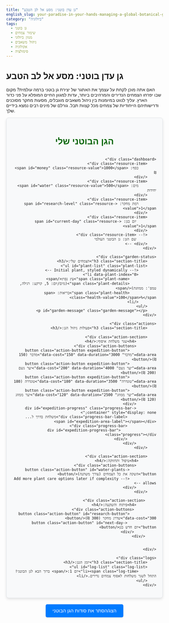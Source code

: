 ```yaml
---
title: "גן עדן בוטני: מסע אל לב הטבע"
english_slug: your-paradise-in-your-hands-managing-a-global-botanical-garden
category: "ביולוגיה"
tags:
  - גן בוטני
  - שימור צמחים
  - מגוון ביולוגי
  - ניהול משאבים
  - אקולוגיה
  - סימולציה
---
```

# גן עדן בוטני: מסע אל לב הטבע

האם אתה מוכן לקחת על עצמך את האתגר של יצירת גן בוטני ברמה עולמית? מקום שבו יפרחו הצמחים הנדירים והמרהיבים ביותר, עדות למגוון החיים המופלא על פני כדור הארץ. עליך לנווט במיומנות בין ניהול משאבים מוגבלים, מסעות מחקר מסוכנים ודרישותיהם הייחודיות של צמחים מכל קצוות תבל. גורלם של מינים רבים נמצא בידיים שלך.

<div id="simulation-area">
    <h2 class="simulation-title">הגן הבוטני שלי</h2>

    <div class="dashboard">
        <div class="resource-item">
            כסף: <span id="money" class="resource-value">1000</span> ₪
        </div>
        <div class="resource-item">
            מים: <span id="water" class="resource-value">500</span> יחידות
        </div>
        <div class="resource-item">
            רמת מחקר: <span id="research-level" class="resource-value">1</span>
        </div>
        <div class="resource-item">
             יום בגן: <span id="current-day" class="resource-value">1</span>
        </div>
        <!-- <div class="resource-item">
             שם הגן: גן הבוטני העולמי
        </div> -->
    </div>

    <div class="garden-status">
        <h3 class="section-title">הצמחים שלי:</h3>
        <ul id="plant-list" class="plant-list">
            <!-- Initial plant, styled dynamically -->
            <li data-plant-index="0">
                <span class="plant-name">עץ נפוץ</span>
                <span class="plant-details">(מים/יום: 5, קרקע: רגילה, טמפ': ממוזגת)</span>
                <span class="plant-health">בריאות: <span class="health-value">100</span>%</span>
            </li>
        </ul>
        <p id="garden-message" class="garden-message"></p>
    </div>

    <div class="actions">
        <h3 class="section-title">פעולות ניהול הגן:</h3>

        <div class="action-section">
             <h4>שגר משלחת איסוף:</h4>
             <div class="action-buttons">
                <button class="action-button expedition-button" data-area="מדבר" data-cost="150" data-duration="3000">מדבר (150 ₪)</button>
                <button class="action-button expedition-button" data-area="יער גשם" data-cost="200" data-duration="4000">יער גשם (200 ₪)</button>
                <button class="action-button expedition-button" data-area="טונדרה" data-cost="180" data-duration="3500">טונדרה (180 ₪)</button>
                <button class="action-button expedition-button" data-area="יער ממוזג" data-cost="120" data-duration="2500">יער ממוזג (120 ₪)</button>
             </div>
             <div id="expedition-progress" class="progress-bar-container" style="display: none;">
                 <div class="progress-bar-label">משלחת בדרך ל... <span id="expedition-area-label"></span></div>
                 <div class="progress-bar">
                    <div id="expedition-progress-bar" class="progress"></div>
                 </div>
             </div>
        </div>

        <div class="action-section">
            <h4>טיפול ותחזוקה:</h4>
             <div class="action-buttons">
                <button class="action-button" id="water-plants-button">השקה את כל הצמחים (צורך משתנה)</button>
                <!-- Add more plant care options later if complexity allows -->
             </div>
        </div>

         <div class="action-section">
             <h4>פיתוח והשקעה:</h4>
              <div class="action-buttons">
                <button class="action-button" id="research-button" data-cost="300">שדרג מחקר (300 ₪)</button>
                 <button class="action-button" id="next-day-button">יום חדש בגן</button>
              </div>
         </div>


    </div>

    <div class="logs">
        <h3 class="section-title">יומן הגנן:</h3>
        <ul id="log-list" class="log-list">
            <li><span class="log-time">יום 1:</span> ברוך הבא לגן הבוטני! התחל לשגר משלחות לאסוף צמחים נדירים.</li>
        </ul>
    </div>
</div>

<style>
    :root {
        --primary-green: #28a745; /* Bootstrap success green */
        --secondary-green: #218838; /* Darker green for hover */
        --light-green: #e9ffe9; /* Light background for plants */
        --dark-green-text: #006400; /* Darker green for titles */
        --highlight-yellow: #ffc107; /* Warning color */
        --error-red: #dc3545; /* Error color */
        --info-blue: #007bff; /* Info color */
        --background-light: #f8f9fa; /* Bootstrap light background */
        --border-color: #dee2e6; /* Bootstrap border color */
        --card-background: #ffffff; /* White background for sections */
        --log-background: #e9ecef; /* Light grey for logs */
        --border-radius: 8px;
        --padding-medium: 15px;
        --margin-medium: 20px;
    }

    #simulation-area {
        font-family: 'Arial Hebrew', 'Arial', sans-serif;
        border: 1px solid var(--border-color);
        padding: var(--margin-medium);
        margin-bottom: var(--margin-medium);
        background-color: var(--background-light);
        border-radius: var(--border-radius);
        direction: rtl;
        text-align: right;
        box-shadow: 0 4px 8px rgba(0, 0, 0, 0.1);
        display: flex;
        flex-direction: column;
        gap: var(--margin-medium);
    }

    .simulation-title {
        color: var(--dark-green-text);
        text-align: center;
        margin-bottom: 0; /* Space handled by gap */
        font-size: 2em;
        font-weight: bold;
    }

    .dashboard {
        display: grid;
        grid-template-columns: repeat(auto-fit, minmax(150px, 1fr));
        gap: var(--padding-medium);
        background-color: var(--card-background);
        padding: var(--padding-medium);
        border-radius: var(--border-radius);
        border: 1px solid var(--border-color);
    }

    .resource-item {
        background-color: var(--light-green);
        padding: var(--padding-medium) / 2;
        border-radius: 4px;
        text-align: center;
        font-size: 1.1em;
        font-weight: bold;
        color: var(--dark-green-text);
    }

    .resource-value {
        color: var(--primary-green);
        font-size: 1.2em;
         transition: color 0.3s ease; /* Smooth color change */
    }

     .resource-value.changed {
         animation: pulse-change 0.5s ease-in-out;
     }

     @keyframes pulse-change {
         0% { transform: scale(1); color: inherit; }
         50% { transform: scale(1.1); color: var(--info-blue); }
         100% { transform: scale(1); color: inherit; }
     }


    .section-title {
        color: var(--dark-green-text);
        text-align: right;
        margin-top: 0;
        margin-bottom: var(--padding-medium);
        font-size: 1.5em;
        border-bottom: 2px solid var(--primary-green);
        padding-bottom: 5px;
    }

    .garden-status, .actions, .logs {
        background-color: var(--card-background);
        padding: var(--padding-medium);
        border-radius: var(--border-radius);
        border: 1px solid var(--border-color);
    }

    .plant-list {
        list-style: none;
        padding: 0;
        margin-top: 10px;
    }

    .plant-list li {
        background-color: var(--light-green);
        padding: 10px var--padding-medium);
        margin-bottom: 8px;
        border-radius: 4px;
        border-right: 5px solid var(--primary-green); /* Accent */
        display: flex;
        justify-content: space-between;
        align-items: center;
        flex-wrap: wrap; /* Allow wrapping on smaller screens */
    }

     .plant-name {
         font-weight: bold;
         color: var(--dark-green-text);
     }

     .plant-details {
         font-size: 0.9em;
         color: #555;
         margin-right: 10px; /* Space between name and details */
     }

     .plant-health {
         font-weight: bold;
     }

     .plant-health .health-value {
         color: var(--primary-green); /* Default healthy color */
         transition: color 0.5s ease;
     }

    /* Health status colors */
    .plant-list li.health-warning .health-value { color: var(--highlight-yellow); }
    .plant-list li.health-critical .health-value { color: var(--error-red); }
    .plant-list li.health-dead {
        opacity: 0.6;
        text-decoration: line-through;
        border-color: var(--error-red);
    }


    .garden-message {
        text-align: center;
        font-size: 1.1em;
        font-weight: bold;
        min-height: 1.5em; /* Reserve space */
        color: var(--info-blue); /* Default color */
    }
    .garden-message.warning { color: var(--highlight-yellow); }
    .garden-message.error { color: var(--error-red); }
    .garden-message.success { color: var(--primary-green); }


    .actions h4 {
        color: var(--dark-green-text);
        margin-top: 0;
        margin-bottom: 10px;
        font-size: 1.2em;
    }

    .action-section {
        margin-bottom: var(--padding-medium);
        padding-bottom: var(--padding-medium);
        border-bottom: 1px dashed var(--border-color);
    }
    .action-section:last-child {
         border-bottom: none;
         margin-bottom: 0;
         padding-bottom: 0;
    }

    .action-buttons {
        display: flex;
        flex-wrap: wrap;
        gap: 10px; /* Space between buttons */
    }

    .action-button {
        padding: 10px 15px;
        cursor: pointer;
        border: none;
        border-radius: 5px;
        font-size: 1em;
        background-color: var(--primary-green);
        color: white;
        transition: background-color 0.3s ease, opacity 0.3s ease;
        flex-grow: 1; /* Allows buttons to grow and fill space */
        min-width: 120px; /* Minimum width before wrapping */
        text-align: center;
    }

    .action-button:hover:not(:disabled) {
        background-color: var(--secondary-green);
        box-shadow: 0 2px 4px rgba(0, 0, 0, 0.1);
    }

    .action-button:disabled {
        background-color: #ccc;
        cursor: not-allowed;
        opacity: 0.7;
        box-shadow: none;
    }

    .progress-bar-container {
        width: 100%;
        margin-top: 10px;
        background-color: #e0e0e0;
        border-radius: 5px;
        overflow: hidden;
    }

    .progress-bar-label {
        text-align: center;
        font-size: 0.9em;
        color: #333;
        padding: 5px 0;
        position: relative;
        z-index: 1; /* Keep label above the bar */
    }

    .progress-bar {
        height: 25px;
        background-color: var(--border-color);
        border-radius: 5px;
        position: relative; /* For containing the progress */
        margin-top: -25px; /* Overlap label */
    }

    .progress {
        height: 100%;
        width: 0%;
        background-color: var(--info-blue);
        border-radius: 5px;
        transition: width 0.1s linear; /* Smooth progress animation */
    }


    .log-list {
        list-style: none;
        padding: 0;
        max-height: 150px; /* Increased height */
        overflow-y: auto;
        background-color: var(--log-background);
        padding: var(--padding-medium) / 2;
        border-radius: 4px;
    }

    .log-list li {
        margin-bottom: 8px;
        padding: 8px;
        background-color: var(--card-background);
        border-radius: 3px;
        font-size: 0.9em;
        border-right: 3px solid var(--border-color);
         display: flex;
         flex-direction: column;
    }

    .log-list li:last-child {
         margin-bottom: 0;
    }

    .log-time {
        font-weight: bold;
        color: #555;
        margin-bottom: 3px;
        font-size: 0.8em;
    }


    #toggle-explanation {
        display: block;
        width: 250px; /* Slightly wider */
        margin: var(--margin-medium) auto;
        padding: 12px 20px;
        background-color: var(--info-blue);
        color: white;
        border: none;
        border-radius: 5px;
        font-size: 1.1em;
        cursor: pointer;
        text-align: center;
        transition: background-color 0.3s ease, transform 0.1s ease;
        box-shadow: 0 2px 4px rgba(0, 0, 0, 0.1);
    }

    #toggle-explanation:hover {
        background-color: #0056b3; /* Darker blue */
        transform: translateY(-1px); /* Slight lift */
    }

     #toggle-explanation:active {
         transform: translateY(0);
     }


    #explanation-area {
        border: 1px solid var(--border-color);
        padding: var(--margin-medium);
        margin-top: var(--margin-medium);
        background-color: var(--background-light);
        border-radius: var(--border-radius);
        display: none; /* Hidden by default */
        direction: rtl;
        text-align: right;
        box-shadow: 0 4px 8px rgba(0, 0, 0, 0.05);
        line-height: 1.6;
    }

    #explanation-area h2 {
        color: var(--dark-green-text);
        margin-top: 0;
        margin-bottom: var(--padding-medium);
        font-size: 1.8em;
        border-bottom: 2px solid var(--primary-green);
        padding-bottom: 5px;
    }

    #explanation-area p, #explanation-area ul {
        margin-bottom: var(--padding-medium);
    }

    #explanation-area ul {
        padding-right: 20px; /* For list bullets */
    }

    #explanation-area strong {
        color: var(--dark-green-text);
    }

    /* Scrollbar basic styling */
    ::-webkit-scrollbar {
        width: 8px;
    }

    ::-webkit-scrollbar-track {
        background: var(--log-background);
        border-radius: 10px;
    }

    ::-webkit-scrollbar-thumb {
        background: var(--primary-green);
        border-radius: 10px;
    }

    ::-webkit-scrollbar-thumb:hover {
        background: var(--secondary-green);
    }

</style>

<button id="toggle-explanation">הצג/הסתר את סודות הגן הבוטני</button>

<div id="explanation-area">
    <h2>הסבר: מהו גן בוטני וכיצד הוא פועל?</h2>

    <p><strong>מסע אל לב הטבע: מהו גן בוטני ומה תפקידיו בעולם המודרני?</strong> גן בוטני הוא הרבה יותר מאוסף יפה של צמחים. בעוד שתצוגה לקהל ומתן חוויה אסתטית הם חלק חשוב, גנים בוטניים מודרניים הם חזית הפעולה בשימור עולמי, מחקר מתקדם וחינוך סביבתי. הם משמשים כארכיונים חיים המאגדים, מתעדים ומציגים מגוון עצום של צמחים מכל קצוות תבל, עם דגש מיוחד על מינים נדירים, בסכנת הכחדה או בעלי חשיבות מכרעת לאדם ולסביבה.</p>
    <p>תפקידיהם הרבים והחיוניים כוללים: קידום מחקר בוטני ואקולוגי חלוצי, שמירה אקטיבית על המגוון הביולוגי העולמי (גם באמצעות גידול אוספים חיים וגם בתמיכה בפרויקטי שימור בטבע עצמו - In Situ), העברת ידע וחינוך לקהל הרחב בכל הגילאים, אחסון בנקי זרעים חיוניים למקרה חירום עולמי, ויצירת רשת בינלאומית לשיתוף מידע, דגימות וצמחים עם גנים ומוסדות מחקר אחרים.</p>

    <p><strong>דופק כדור הארץ: חשיבות המגוון הביולוגי וצל ההכחדה:</strong> המגוון הביולוגי, אותה רשת סבוכה של כל המינים החיים והמערכות האקולוגיות המקיימות אותם, הוא עמוד התווך של החיים על פני כדור הארץ, כולל קיומנו אנו. צמחים, כמפיקי בסיס במרבית המערכות האקולוגיות היבשתיות, מספקים לנו את מרבית המזון, החמצן שאנו נושמים, חומרי גלם חיוניים לתעשייה ולרפואה, שירותי מערכת אקולוגית כמו סינון מים וייצוב קרקע, ועוד אינספור תועלות שאנו לעיתים קרובות לוקחים כמובן מאליו. למרבה הצער, אנו עדים כיום לקצב הכחדה חסר תקדים של מינים, תופעה המכונה על ידי מדענים "ההכחדה השישית", הנגרמת בעיקר מלחצים אנושיים הולכים וגוברים - הרס מסיבי של בתי גידול טבעיים, שינויי אקלים דרמטיים, זיהום סביבתי נרחב והתפשטות מינים פולשים אגרסיביים. אובדן מגוון ביולוגי זה מערער את יציבותן וחוסנן של המערכות האקולוגיות ומגביל את יכולתן לספק לנו את השירותים החיוניים שעליהם אנו כה תלויים.</p>

    <p><strong>תיבת נוח המודרנית: כיצד גנים בוטניים מסייעים בשימור Ex Situ (מחוץ לבית הגידול הטבעי):</strong> שימור Ex Situ הוא אסטרטגיה קריטית הכוללת שמירה על מיני צמחים מחוץ למקום גידולם הטבעי. גנים בוטניים הם השחקנים המרכזיים בזירה זו. הם מארגנים משלחות איסוף מיוחדות לאיזורים מרוחקים ובתי גידול מגוונים על מנת לאסוף זרעים, ייחורים או צמחים בוגרים של מינים הנמצאים בסכנת הכחדה מיידית או עתידית. אוספים יקרים אלה מטופחים במסירות בשטח הגן או נשמרים בתנאים מבוקרים בבנקי זרעים לאומיים ובינלאומיים. אוספים אלה משמשים כ"פוליסת ביטוח" חיונית למקרה טרגי שהמין ייכחד לחלוטין בטבע, ומהווים מאגר גנטי חיוני שממנו ניתן לשאוב גרעיני רבייה לצורך ניסיונות השבה עתידיים לטבע, במידה ותנאי הסביבה ישתפרו ויאפשרו זאת.</p>

    <p><strong>מסע ההישרדות: אתגרי איסוף וגידול צמחים נדירים:</strong> איסוף צמחים נדירים מסביבתם הטבעית הוא מבצע מורכב, יקר ומסוכן לעיתים קרובות, הדורש ידע בוטני מעמיק, משאבים לוגיסטיים ניכרים ולעיתים גם היתרים חוקיים מחמירים. כל צמח, במיוחד אלה המותאמים לבתי גידול קיצוניים או ספציפיים, פיתח דרישות סביבתיות ייחודיות לו (הרכב קרקע מדויק, כמות ועוצמת אור ספציפית, רמות לחות, טמפרטורות מדויקות, ולעיתים אף קשרים סימביוטיים עם מיקרואורגניזמים בקרקע). גידול צמחים אלה בסביבה מלאכותית כמו גן בוטני דורש שחזור מדויק ככל הניתן של תנאים אלה, לרוב תוך שימוש בחממות היי-טק עם בקרת אקלים ממוחשבת, הכנת מצעי גידול מיוחדים ויישום משטרי השקיה ודישון פרטניים. זהו אתגר טכני, מדעי וכלכלי עצום הדורש השקעה מתמדת.</p>

    <p><strong>מאחורי הקלעים: ניהול משאבים ואתגרים כלכליים בגן בוטני:</strong> הפעלת גן בוטני ברמה עולמית דורשת תקציב תפעולי משמעותי וניהול פיננסי קפדני. ההוצאות כוללות: תחזוקה שוטפת ופיתוח של שטחי הגן, המבנים והתשתיות המורכבות, העסקת צוות מקצועי רחב הכולל בוטנאים, גננים מומחים, אנשי חינוך ומדע, אנשי אדמיניסטרציה וניהול, אבטחה ועוד. עלויות איסוף הצמחים (משלחות מחקר ושכר צוות), עלויות הגידול והטיפוח השוטף (מים, אנרגיה לחממות, דשנים, הדברה ביולוגית), עלויות מחקר, פעילויות חינוך והסברה, ושיווק וגיוס כספים. ההכנסות מגיעות בדרך כלל ממגוון מקורות: מכירת כרטיסי כניסה, תוכניות חברות ותמיכה, תרומות מפרטים וארגונים, מענקי מחקר תחרותיים וסובסידיות ממשלתיות או עירוניות. איזון עדין בין צרכים מדעיים ושימוריים דחופים לבין מגבלות תקציביות הוא אתגר ניהולי יום-יומי.</p>

    <p><strong>קרן אור של תקווה: סיפורי הצלחה של שימור צמחים דרך גנים בוטניים:</strong> למרות האתגרים, גנים בוטניים ברחבי העולם חתומים על סיפורי הצלחה רבים ומרשימים בהצלת מיני צמחים רבים מגורל של הכחדה. דוגמאות בולטות כוללות: שימור וריבוי מיני צמחים מקומיים נדירים ואף השבתם לטבע באזורים שמהם נעלמו (כמו שימור מינים בסכנת הכחדה בישראל), שימור מינים שנחשבו אבודים ונמצאו מחדש (כמו עץ הפלפל הסיני - Metasequoia glyptostroboides, שהתגלה בטבע לאחר שנחשב נכחד והיה קיים רק באוספים של גנים בוטניים), ותפקיד מרכזי בשמירת המגוון הגנטי של גידולי חקלאות חיוניים וקרוביהם הפראיים בבנקי זרעים עולמיים. שיתוף פעולה הדוק בין גנים בוטניים, מוסדות מחקר, ארגוני שימור וקהילות מקומיות הוא המפתח להשגת הצלחות בקנה מידה עולמי במאמץ לשמור על העושר הבוטני של הפלנטה שלנו.</p>
</div>

<script>
    // --- DOM Elements ---
    const moneySpan = document.getElementById('money');
    const waterSpan = document.getElementById('water');
    const researchLevelSpan = document.getElementById('research-level');
    const currentDaySpan = document.getElementById('current-day');
    const plantListUl = document.getElementById('plant-list');
    const logListUl = document.getElementById('log-list');
    const expeditionButtons = document.querySelectorAll('.expedition-button');
    const waterPlantsButton = document.getElementById('water-plants-button');
    const researchButton = document.getElementById('research-button');
    const toggleExplanationButton = document.getElementById('toggle-explanation');
    const explanationArea = document.getElementById('explanation-area');
    const gardenMessage = document.getElementById('garden-message');
    const nextDayButton = document.getElementById('next-day-button'); // New button
    const expeditionProgressBarContainer = document.getElementById('expedition-progress');
    const expeditionProgressBar = document.getElementById('expedition-progress-bar');
    const expeditionAreaLabel = document.getElementById('expedition-area-label');


    // --- Game State ---
    let gameState = {
        money: 1000,
        water: 500,
        researchLevel: 1,
        currentDay: 1,
        plants: [
            { id: 1, name: "עץ נפוץ", waterNeededPerDay: 5, soil: "רגילה", temp: "ממוזגת", health: 100, area: "הגן ההתחלתי", lastWateredDay: 1 }
        ],
        expeditionsRunning: 0,
        researchCost: 300,
        baseExpeditionSuccessChance: 0.6, // Chance to find a plant on expedition
        basePlantSurvivalChance: 0.8, // Chance for collected plant to survive
        passiveWaterLossPerDay: 50, // Water lost daily due to evaporation etc.
        moneyPerDayPerPlant: 2, // Income from visitors (simplified)
         maxLogItems: 10,
         researchMaxLevel: 3
    };

    const plantsData = {
        "מדבר": { name: "קקטוס נדיר", waterNeededPerDay: 2, soil: "חולית", temp: "חמה", researchRequired: 1, survivalChance: 0.9 },
        "יער גשם": { name: "סחלב טרופי", waterNeededPerDay: 10, soil: "לחה/עשירה", temp: "חמה/לחה", researchRequired: 2, survivalChance: 0.7 },
        "טונדרה": { name: "אזוב קפוא", waterNeededPerDay: 3, soil: "קפואה", temp: "קרה", researchRequired: 2, survivalChance: 0.85 },
        "יער ממוזג": { name: "פרח ממוזג", waterNeededPerDay: 6, soil: "רגילה", temp: "ממוזגת", researchRequired: 1, survivalChance: 0.95 }
    };

    // --- Helper Functions ---

     function animateResourceChange(element, newValue, oldValue) {
        element.textContent = newValue;
        if (newValue !== oldValue) {
            element.classList.remove('changed'); // Reset animation
            void element.offsetWidth; // Trigger reflow
            element.classList.add('changed');
        }
    }

    function updateDisplay() {
        animateResourceChange(moneySpan, gameState.money, parseInt(moneySpan.textContent));
        animateResourceChange(waterSpan, gameState.water, parseInt(waterSpan.textContent));
        animateResourceChange(researchLevelSpan, gameState.researchLevel, parseInt(researchLevelSpan.textContent));
        currentDaySpan.textContent = gameState.currentDay;


        plantListUl.innerHTML = '';
        if (gameState.plants.length === 0) {
            plantListUl.innerHTML = '<li>אין עדיין צמחים בגן. שגר משלחת לאסוף!</li>';
        } else {
            gameState.plants.forEach((plant, index) => {
                const li = document.createElement('li');
                li.dataset.plantIndex = index; // Store index for potential future interaction

                const healthSpan = document.createElement('span');
                healthSpan.classList.add('plant-health');
                healthSpan.innerHTML = `בריאות: <span class="health-value">${plant.health}</span>%`;

                li.innerHTML = `
                    <span class="plant-name">${plant.name}</span>
                    <span class="plant-details">(מים/יום: ${plant.waterNeededPerDay}, קרקע: ${plant.soil}, טמפ': ${plant.temp})</span>
                `;
                 li.appendChild(healthSpan); // Append health span last

                // Add health status classes for styling
                if (plant.health < 50 && plant.health > 0) {
                    li.classList.add('health-warning');
                     healthSpan.querySelector('.health-value').style.color = 'var(--highlight-yellow)';
                }
                if (plant.health <= 20 && plant.health > 0) {
                    li.classList.remove('health-warning'); // Remove warning if critical
                    li.classList.add('health-critical');
                    healthSpan.querySelector('.health-value').style.color = 'var(--error-red)';
                }
                 if (plant.health <= 0) {
                     li.classList.add('health-dead');
                     healthSpan.querySelector('.health-value').textContent = 'מת';
                     healthSpan.querySelector('.health-value').style.color = 'var(--error-red)';
                 }

                plantListUl.appendChild(li);
            });
        }

        researchButton.textContent = `שדרג מחקר (${gameState.researchCost} ₪)`;
        researchButton.disabled = gameState.money < gameState.researchCost || gameState.researchLevel >= gameState.researchMaxLevel || gameState.expeditionsRunning > 0;
         if (gameState.researchLevel >= gameState.researchMaxLevel) {
             researchButton.textContent = 'מחקר ברמה מקסימלית';
         }


        expeditionButtons.forEach(button => {
            const area = button.dataset.area;
            const cost = parseInt(button.dataset.cost);
            const requiredLevel = plantsData[area] ? plantsData[area].researchRequired : 1;
            const isAffordable = gameState.money >= cost;
            const researchMet = gameState.researchLevel >= requiredLevel;

            button.disabled = !isAffordable || !researchMet || gameState.expeditionsRunning > 0;

            let buttonText = `${area} (${cost} ₪)`;
            if (!researchMet) {
                buttonText += ` (דרוש רמה ${requiredLevel})`;
            }
            button.textContent = buttonText;
        });

        waterPlantsButton.disabled = gameState.plants.length === 0 || gameState.expeditionsRunning > 0;
        nextDayButton.disabled = gameState.expeditionsRunning > 0;

        // Update garden message based on state
        const plantsLowHealth = gameState.plants.filter(p => p.health > 0 && p.health < 50);
        const plantsDead = gameState.plants.filter(p => p.health <= 0);

        if (plantsDead.length > 0) {
             gardenMessage.textContent = `${plantsDead.length} צמח(ים) מתו בגן... יש לטפל בצמחים היטב!`;
             gardenMessage.className = 'garden-message error'; // Reset and add error class
        } else if (plantsLowHealth.length > 0) {
             gardenMessage.textContent = `${plantsLowHealth.length} צמח(ים) סובל(ים)! יש לדאוג להם למים.`;
             gardenMessage.className = 'garden-message warning'; // Reset and add warning class
        } else if (gameState.plants.length === 0) {
             gardenMessage.textContent = "הגן ריק. שגר משלחת כדי להתחיל את האוסף שלך!";
             gardenMessage.className = 'garden-message info'; // Reset and add info class
        }
        else if (gameState.plants.length > 0 && gameState.plants.every(p => p.health >= 80)) { // "Flourishing" threshold increased
            gardenMessage.textContent = "כל הצמחים בגן פורחים ושגשגים!";
            gardenMessage.className = 'garden-message success'; // Reset and add success class
        }
         else {
             gardenMessage.textContent = ""; // Clear message if status is neutral
             gardenMessage.className = 'garden-message'; // Reset class
         }


    }

    function addLog(message) {
        const li = document.createElement('li');
         const timeSpan = document.createElement('span');
         timeSpan.classList.add('log-time');
         timeSpan.textContent = `יום ${gameState.currentDay}: `;
         li.appendChild(timeSpan);
         li.appendChild(document.createTextNode(message)); // Add message text node

        logListUl.prepend(li); // Add to the top
        // Keep log list clean (e.g., max 10 items)
        while (logListUl.children.length > gameState.maxLogItems) {
            logListUl.removeChild(logListUl.lastChild);
        }
    }

    function sendExpedition(area, cost, duration) {
        const requiredLevel = plantsData[area] ? plantsData[area].researchRequired : 1;
         if (gameState.money < cost || gameState.researchLevel < requiredLevel || gameState.expeditionsRunning > 0) {
             // Buttons should be disabled, so this check is mostly a safeguard
             return;
         }


        gameState.money -= cost;
        gameState.expeditionsRunning++;
        addLog(`שוגרה משלחת איסוף ל${area}.`);
        updateDisplay();

        // Show and animate progress bar
        expeditionProgressBarContainer.style.display = 'block';
        expeditionAreaLabel.textContent = area;
        expeditionProgressBar.style.width = '0%';
        let startTime = Date.now();

        function updateProgress() {
            const elapsed = Date.now() - startTime;
            const progressPercent = Math.min(100, (elapsed / duration) * 100);
            expeditionProgressBar.style.width = progressPercent + '%';

            if (progressPercent < 100) {
                requestAnimationFrame(updateProgress);
            }
        }
        requestAnimationFrame(updateProgress);


        // Simulate expedition time and result
        setTimeout(() => {
            gameState.expeditionsRunning--;
            expeditionProgressBarContainer.style.display = 'none';


            const foundPlantChance = gameState.baseExpeditionSuccessChance + (gameState.researchLevel - 1) * 0.1; // Research improves chance
            if (Math.random() < foundPlantChance) {
                const plantInfo = plantsData[area];
                 // Research improves survival chance too, but also base chance might be higher for some biomes
                 const baseSurvival = plantInfo.survivalChance || gameState.basePlantSurvivalChance; // Use plant-specific if available, else base
                 const survivalChance = baseSurvival * (1 + (gameState.researchLevel - 1) * 0.1); // Research gives +10% survival per level above 1
                 if (Math.random() < survivalChance) {
                    const newPlant = {
                        id: Date.now() + Math.random(), // Simple unique ID
                        name: plantInfo.name,
                        waterNeededPerDay: plantInfo.waterNeededPerDay,
                        soil: plantInfo.soil,
                        temp: plantInfo.temp,
                        health: 100,
                        area: area,
                        lastWateredDay: gameState.currentDay
                    };
                    gameState.plants.push(newPlant);
                    addLog(`המשלחת חזרה מ${area} ומצאה בהצלחה צמח חדש: ${plantInfo.name}! הוא שולב באוסף הגן.`);
                } else {
                     addLog(`המשלחת חזרה מ${area} עם ממצא מעניין, אך הצמח לא שרד את ההעברה לגן.`);
                }
            } else {
                addLog(`המשלחת ל${area} חזרה ללא ממצאים משמעותיים הפעם.`);
            }
            updateDisplay(); // Re-enable buttons here as expedition is finished
        }, duration); // Use dynamic duration
    }

    function waterPlants() {
        if (gameState.plants.length === 0) {
            gardenMessage.textContent = "אין צמחים להשקות.";
            gardenMessage.className = 'garden-message info';
            return;
        }

        let totalWaterNeeded = 0;
        // Calculate water needed for plants that haven't been watered *today*
         const plantsToWater = gameState.plants.filter(plant => plant.lastWateredDay < gameState.currentDay);

         if (plantsToWater.length === 0) {
             gardenMessage.textContent = "כל הצמחים הושקו היום!";
             gardenMessage.className = 'garden-message info';
             return;
         }

        plantsToWater.forEach(plant => {
            const daysWithoutWater = gameState.currentDay - plant.lastWateredDay;
            totalWaterNeeded += plant.waterNeededPerDay * daysWithoutWater; // Need water for days missed
        });
        totalWaterNeeded = Math.round(totalWaterNeeded); // Round to integer

        if (gameState.water < totalWaterNeeded) {
            addLog(`אין מספיק מים להשקות את הצמחים (צורך מוערך: ${totalWaterNeeded}, זמין: ${gameState.water}).`);
            gardenMessage.textContent = "אין מספיק מים להשקות את כל הצמחים הזקוקים!";
            gardenMessage.className = 'garden-message error';
            // Optional: Partially water if possible, or reduce health for ALL plants needing water
            // For simplicity now, just reduce health if watering failed entirely
             plantsToWater.forEach(plant => {
                const healthLoss = Math.round((gameState.currentDay - plant.lastWateredDay) * 10); // Lose health based on days without water
                plant.health = Math.max(0, plant.health - healthLoss);
                addLog(`${plant.name} איבד בריאות עקב מחסור במים.`);
             });

        } else {
            gameState.water -= totalWaterNeeded;
            plantsToWater.forEach(plant => {
                // Health gain depends on how long it went without water
                 const daysWithoutWater = gameState.currentDay - plant.lastWateredDay;
                 const healthGain = Math.min(100 - plant.health, Math.round(daysWithoutWater * 15 + 10)); // Gain based on days missed, max 100
                plant.health = Math.min(100, plant.health + healthGain);
                 plant.lastWateredDay = gameState.currentDay; // Mark as watered today
            });
            addLog(`השקית את הצמחים הזקוקים. נוצלו ${totalWaterNeeded} יחידות מים.`);
             gardenMessage.textContent = "הצמחים הזקוקים הושקו בהצלחה ושבו לחיים.";
             gardenMessage.className = 'garden-message success';
        }

        // Remove dead plants AFTER potential health gain/loss calculation
        const deadPlants = gameState.plants.filter(plant => plant.health <= 0);
        deadPlants.forEach(plant => {
             addLog(`${plant.name} מת עקב הזנחה או תנאים לא מתאימים.`);
        });
        gameState.plants = gameState.plants.filter(plant => plant.health > 0);

        updateDisplay();
    }

    function performResearch() {
        if (gameState.money < gameState.researchCost) {
            addLog("אין מספיק כסף למימון המחקר.");
            return;
        }
        if (gameState.researchLevel >= gameState.researchMaxLevel) {
             addLog("המחקר הגיע לרמה המקסימלית (רמה " + gameState.researchMaxLevel + ").");
             return;
         }

        gameState.money -= gameState.researchCost;
        gameState.researchLevel++;
        gameState.researchCost = Math.round(gameState.researchCost * 1.7); // Research gets significantly more expensive
        addLog(`שדרגת את רמת המחקר בגן לרמה ${gameState.researchLevel}. זה פותח אפשרויות חדשות!`);
        updateDisplay();
    }

     function nextDay() {
         // Apply daily passive effects
         gameState.currentDay++;
         addLog(`התחיל יום חדש בגן הבוטני (יום ${gameState.currentDay}).`);

         // Passive water loss
         gameState.water = Math.max(0, gameState.water - gameState.passiveWaterLossPerDay);
         addLog(`עקב אידוי ותחזוקה שוטפת, הגן איבד ${gameState.passiveWaterLossPerDay} יחידות מים.`);

         // Passive income from visitors/operations per plant
         const dailyIncome = gameState.plants.length * gameState.moneyPerDayPerPlant;
         if (dailyIncome > 0) {
             gameState.money += dailyIncome;
             addLog(`הגן הרוויח ${dailyIncome} ₪ מפעילות שוטפת (מבקרים, תרומות קטנות).`);
         }


         // Plants passively lose health if not watered (handled in waterPlants now, but could add here)
         // For this model, waterPlants action covers daily needs.
         // A plant not watered for DAYS will accrue health loss when nextDay passes,
         // and this loss is calculated when waterPlants is attempted.

         // Remove dead plants (check again after potential health loss if implemented here)
         // const deadPlants = gameState.plants.filter(plant => plant.health <= 0);
         // deadPlants.forEach(plant => { addLog(`${plant.name} מת עקב הזנחה.`); });
         // gameState.plants = gameState.plants.filter(plant => plant.health > 0);


         updateDisplay(); // Update everything for the new day
     }


    function setupEventListeners() {
        expeditionButtons.forEach(button => {
            button.addEventListener('click', () => {
                const area = button.dataset.area;
                const cost = parseInt(button.dataset.cost);
                 const duration = parseInt(button.dataset.duration);
                sendExpedition(area, cost, duration);
            });
        });

        waterPlantsButton.addEventListener('click', () => {
            waterPlants();
        });

        researchButton.addEventListener('click', () => {
            performResearch();
        });

        toggleExplanationButton.addEventListener('click', () => {
            const isHidden = explanationArea.style.display === 'none' || explanationArea.style.display === '';
            explanationArea.style.display = isHidden ? 'block' : 'none';
            toggleExplanationButton.textContent = isHidden ? 'הסתר את סודות הגן הבוטני' : 'הצג את סודות הגן הבוטני';
        });

         nextDayButton.addEventListener('click', () => {
             nextDay();
         });
    }

    // --- Initial Setup ---
    updateDisplay();
    setupEventListeners();

     // Ensure the initial plant is marked as watered on Day 1
     if (gameState.plants.length > 0) {
         gameState.plants[0].lastWateredDay = gameState.currentDay;
         updateDisplay(); // Update to reflect the initial plant's state based on day 1
     }

</script>
